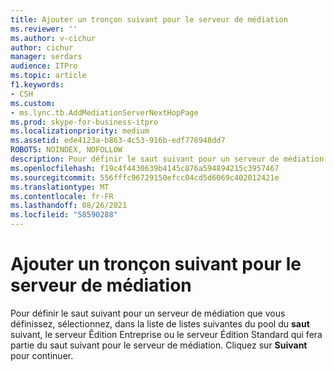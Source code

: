```yaml
---
title: Ajouter un tronçon suivant pour le serveur de médiation
ms.reviewer: ''
ms.author: v-cichur
author: cichur
manager: serdars
audience: ITPro
ms.topic: article
f1.keywords:
- CSH
ms.custom:
- ms.lync.tb.AddMediationServerNextHopPage
ms.prod: skype-for-business-itpro
ms.localizationpriority: medium
ms.assetid: ede4123a-b863-4c53-916b-edf776948dd7
ROBOTS: NOINDEX, NOFOLLOW
description: Pour définir le saut suivant pour un serveur de médiation que vous définissez, sélectionnez dans la liste de listes suivantes du pool du saut suivant le serveur Êdition Entreprise ou le serveur Édition Standard qui fera partie du saut suivant pour le serveur de médiation. Cliquez sur Suivant pour continuer.
ms.openlocfilehash: f19c4f4430639b4145c876a594894215c3957467
ms.sourcegitcommit: 556fffc96729150efcc04cd5d6069c402012421e
ms.translationtype: MT
ms.contentlocale: fr-FR
ms.lasthandoff: 08/26/2021
ms.locfileid: "58590288"
---
```

# <a name="add-mediation-server-nexthop"></a>Ajouter un tronçon suivant pour le serveur de médiation
 
Pour définir le saut suivant pour un serveur de médiation que vous définissez, sélectionnez, dans la liste de listes suivantes du pool du **saut** suivant, le serveur Êdition Entreprise ou le serveur Édition Standard qui fera partie du saut suivant pour le serveur de médiation. Cliquez sur **Suivant** pour continuer.
  

